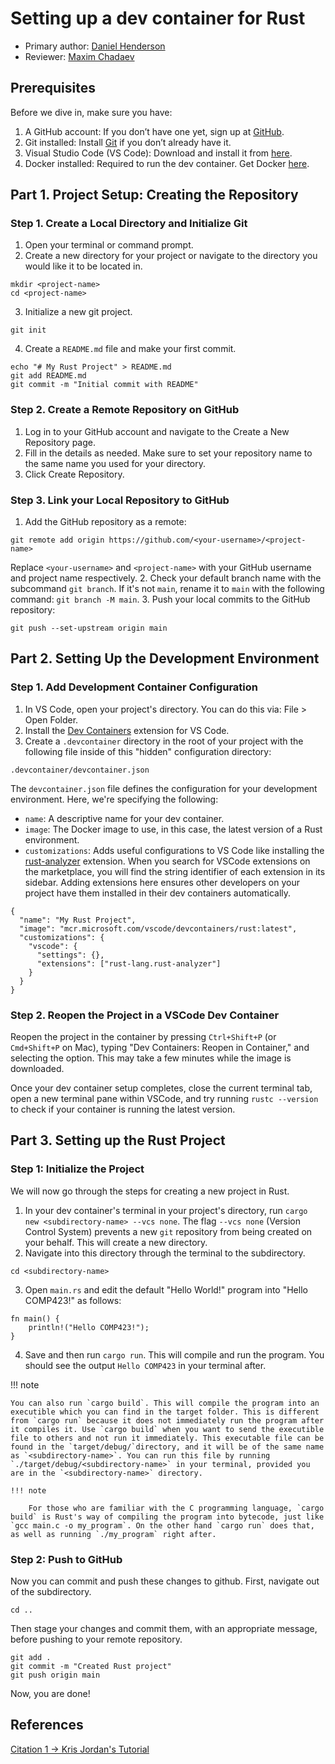 # Setting up a dev container for Rust

* Primary author: [Daniel Henderson](https://github.com/HendersonDaniel)
* Reviewer: [Maxim Chadaev](https://github.com/maximdolphin)

## Prerequisites
Before we dive in, make sure you have:

1. A GitHub account: If you don’t have one yet, sign up at [GitHub](https://github.com/).
2. Git installed: Install [Git](https://git-scm.com/book/en/v2/Getting-Started-Installing-Git) if you don’t already have it.
3. Visual Studio Code (VS Code): Download and install it from [here](https://code.visualstudio.com/).
4. Docker installed: Required to run the dev container. Get Docker [here](https://www.docker.com/products/docker-desktop).

## Part 1. Project Setup: Creating the Repository
### Step 1. Create a Local Directory and Initialize Git
1. Open your terminal or command prompt.
2. Create a new directory for your project or navigate to the directory you would like it to be located in. 
```
mkdir <project-name>
cd <project-name>
```
3. Initialize a new git project.
```
git init
```
4. Create a `README.md` file and make your first commit.
```
echo "# My Rust Project" > README.md
git add README.md
git commit -m "Initial commit with README"
```

### Step 2. Create a Remote Repository on GitHub
1. Log in to your GitHub account and navigate to the Create a New Repository page.
2. Fill in the details as needed. Make sure to set your repository name to the same name you used for your directory.
3. Click Create Repository.

### Step 3. Link your Local Repository to GitHub
1. Add the GitHub repository as a remote:
```
git remote add origin https://github.com/<your-username>/<project-name>
```
Replace `<your-username>` and `<project-name>` with your GitHub username and project name respectively.
2. Check your default branch name with the subcommand `git branch`. If it's not `main`, rename it to `main` with the following command: `git branch -M main`.
3. Push your local commits to the GitHub repository:
```
git push --set-upstream origin main
```

## Part 2. Setting Up the Development Environment

### Step 1. Add Development Container Configuration
1. In VS Code, open your project's directory. You can do this via: File > Open Folder.
2. Install the [Dev Containers](https://marketplace.visualstudio.com/items?itemName=ms-vscode-remote.remote-containers) extension for VS Code.
3. Create a `.devcontainer` directory in the root of your project with the following file inside of this "hidden" configuration directory:

`.devcontainer/devcontainer.json`

The `devcontainer.json` file defines the configuration for your development environment. Here, we're specifying the following:

* `name`: A descriptive name for your dev container.
* `image`: The Docker image to use, in this case, the latest version of a Rust environment.
* `customizations`: Adds useful configurations to VS Code like installing the [rust-analyzer](https://code.visualstudio.com/docs/languages/rust) extension. When you search for VSCode extensions on the marketplace, you will find the string identifier of each extension in its sidebar. Adding extensions here ensures other developers on your project have them installed in their dev containers automatically.

```
{
  "name": "My Rust Project",
  "image": "mcr.microsoft.com/vscode/devcontainers/rust:latest",
  "customizations": {
    "vscode": {
      "settings": {},
      "extensions": ["rust-lang.rust-analyzer"]
    }
  }
}
```

### Step 2. Reopen the Project in a VSCode Dev Container
Reopen the project in the container by pressing `Ctrl+Shift+P` (or `Cmd+Shift+P` on Mac), typing "Dev Containers: Reopen in Container," and selecting the option. This may take a few minutes while the image is downloaded.

Once your dev container setup completes, close the current terminal tab, open a new terminal pane within VSCode, and try running `rustc --version` to check if your container is running the latest version.

## Part 3. Setting up the Rust Project

### Step 1: Initialize the Project
We will now go through the steps for creating a new project in Rust. 

1. In your dev container's terminal in your project's directory, run `cargo new <subdirectory-name> --vcs none`. The flag `--vcs none` (Version Control System) prevents a new `git` repository from being created on your behalf. This will create a new directory.
2. Navigate into this directory through the terminal to the subdirectory.
```
cd <subdirectory-name>
```
3. Open `main.rs` and edit the default "Hello World!" program into "Hello COMP423!" as follows:
```
fn main() {
    println!("Hello COMP423!");
}
```
4. Save and then run `cargo run`. This will compile and run the program. You should see the output `Hello COMP423` in your terminal after.

!!! note

    You can also run `cargo build`. This will compile the program into an executible which you can find in the target folder. This is different from `cargo run` because it does not immediately run the program after it compiles it. Use `cargo build` when you want to send the executible file to others and not run it immediately. This executable file can be found in the `target/debug/`directory, and it will be of the same name as `<subdirectory-name>`. You can run this file by running `./target/debug/<subdirectory-name>` in your terminal, provided you are in the `<subdirectory-name>` directory.

    !!! note

        For those who are familiar with the C programming language, `cargo build` is Rust's way of compiling the program into bytecode, just like `gcc main.c -o my_program`. On the other hand `cargo run` does that, as well as running `./my_program` right after.


### Step 2: Push to GitHub
Now you can commit and push these changes to github. First, navigate out of the subdirectory.
```
cd ..
```
Then stage your changes and commit them, with an appropriate message, before pushing to your remote repository.
```
git add .
git commit -m "Created Rust project"
git push origin main
```
Now, you are done!

## References
[Citation 1 -> Kris Jordan's Tutorial](https://comp423-25s.github.io/resources/MkDocs/tutorial/)
